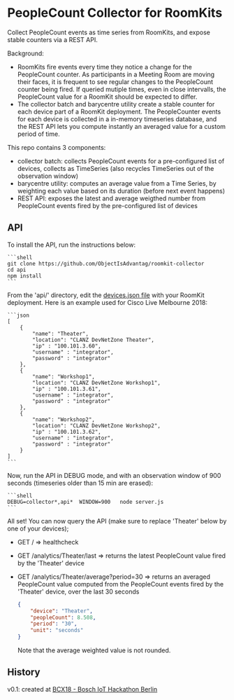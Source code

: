# PeopleCount Collector for RoomKits

Collect PeopleCount events as time series from RoomKits, and expose stable counters via a REST API.

Background: 
- RoomKits fire events every time they notice a change for the PeopleCount counter. As participants in a Meeting Room are moving their faces, it is frequent to see regular changes to the PeopleCount counter being fired. If queried mutiple times, even in close intervalls, the PeopleCount value for a RoomKit should be expected to differ.
- The collector batch and barycentre utility create a stable counter for each device part of a RoomKit deployment. The PeopleCounter events for each device is collected in a in-memory timeseries database, and the REST API lets you compute instantly an averaged value for a custom period of time.

This repo contains 3 components:
- collector batch: collects PeopleCount events for a pre-configured list of devices, collects as TimeSeries (also recycles TimeSeries out of the observation window)
- barycentre utility: computes an average value from a Time Series, by weighting each value based on its duration (before next event happens)
- REST API: exposes the latest and average weigthed number from PeopleCount events fired by the pre-configured list of devices


## API

To install the API, run the instructions below:

    ```shell
    git clone https://github.com/ObjectIsAdvantag/roomkit-collector
    cd api
    npm install
    ```

From the 'api/' directory, edit the [devices.json file](api/devices.json) with your RoomKit deployment.
Here is an example used for Cisco Live Melbourne 2018:

    ```json
    [
        {
            "name": "Theater",
            "location": "CLANZ DevNetZone Theater",
            "ip" : "100.101.3.60",
            "username" : "integrator",
            "password" : "integrator"
        },
        {
            "name": "Workshop1",
            "location": "CLANZ DevNetZone Workshop1",
            "ip" : "100.101.3.61",
            "username" : "integrator",
            "password" : "integrator"
        },
        {
            "name": "Workshop2",
            "location": "CLANZ DevNetZone Workshop2",
            "ip" : "100.101.3.62",
            "username" : "integrator",
            "password" : "integrator"
        }
    ]
    ```

Now, run the API in DEBUG mode, and with an observation window of 900 seconds (timeseries older than 15 min are erased):

    ```shell
    DEBUG=collector*,api*  WINDOW=900   node server.js
    ```

All set! 
You can now query the API (make sure to replace 'Theater' below by one of your devices);

- GET / => healthcheck
- GET /analytics/Theater/last => returns the latest PeopleCount value fired by the 'Theater' device 
- GET /analytics/Theater/average?period=30 => returns an averaged PeopleCount value computed from the PeopleCount events fired by the 'Theater' device, over the last 30 seconds

    ```json
    {
        "device": "Theater",
        "peopleCount": 8.508,
        "period": "30",
        "unit": "seconds"
    }
    ```

    Note that the average weighted value is not rounded.


## History

v0.1: created at [BCX18 - Bosch IoT Hackathon Berlin](https://github.com/ObjectIsAdvantag/hackathon-resources/tree/master/bcx18-berlin)
